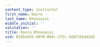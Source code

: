 ```yaml
---
content_type: instructor
first_name: Kasra
last_name: Khosoussi
middle_initial: ''
salutation: ''
title: Kasra Khosoussi
uid: 0195ed35-99f0-069c-2f2c-5ebf1b54a2d2
---
```

